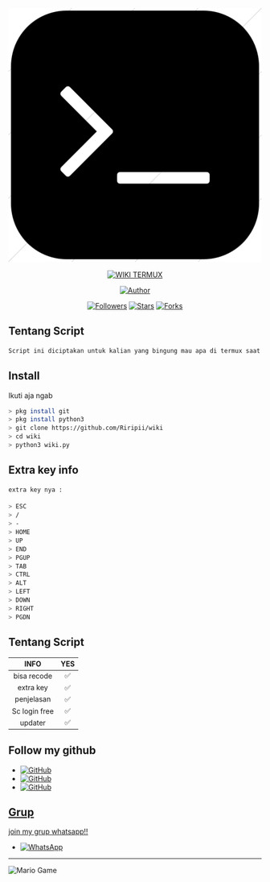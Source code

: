 ![logo](termux.png)
<br>



<p align="center">
<a href="#"><img title="WIKI TERMUX" src="https://img.shields.io/badge/-SIMPLE--WIKI--TERMUX-green?colorA=%23ff0000&colorB=%23017e40&style=for-the-badge"></a>
</p>
<p align="center">
<a href="https://github.com/Riripii"><img title="Author" src="https://img.shields.io/badge/AUTHOR-FARHAN-orange?style=for-the-badge&logo=github"></a>
</p>
<p align="center">
<a href="https://github.com/Riripii/followers"><img title="Followers" src="https://img.shields.io/github/followers/Riripii?color=blue&style=flat-square"></a>
<a href="https://github.com/Riripii/nrmbakcewe/stargazers/"><img title="Stars" src="https://img.shields.io/github/stars/Riripii/wiki?color=red&style=flat-square"></a>
<a href="https://github.com/Riripii/nembakcewe/network/members"><img title="Forks" src="http://img.shields.io/github/forks/Riripii/wiki?color=red&style=flat-square"></a>
</p>

## Tentang Script
```bash
Script ini diciptakan untuk kalian yang bingung mau apa di termux saat baru pertama kali mendownload`
```

## Install
Ikuti aja ngab

```bash
> pkg install git
> pkg install python3
> git clone https://github.com/Riripii/wiki
> cd wiki
> python3 wiki.py
```

## Extra key info
```bash
extra key nya :

> ESC
> /
> -
> HOME
> UP
> END
> PGUP
> TAB
> CTRL
> ALT
> LEFT
> DOWN
> RIGHT
> PGDN
```
## Tentang Script

 INFO | YES |
| :-----------------: | :-------: |
| bisa recode|✅|
| extra key|✅|
| penjelasan|✅|
| Sc login free|✅|
| updater|✅|

## Follow my github

* <a href="https://github.com/Riripii"><img alt="GitHub" src="https://img.shields.io/badge/Riripii%20-%23121011.svg?&style=for-the-badge&logo=github&logoColor=white">
* <a href="https://github.com/FARHAN-KBM"><img alt="GitHub" src="https://img.shields.io/badge/FhansKBM%20-%23121011.svg?&style=for-the-badge&logo=github&logoColor=white">
* <a href="https://github.com/fhans-moby"><img alt="GitHub" src="https://img.shields.io/badge/FhansMOBY%20-%23121011.svg?&style=for-the-badge&logo=github&logoColor=white">



## Grup
join my grup whatsapp!!

* <a href="https://chat.whatsapp.com/I8cVKVpWCfGC6d5CXe8hGB"><img alt="WhatsApp" src="https://img.shields.io/badge/WhatsApp%20Group-25D366?style=for-the-badge&logo=whatsapp&logoColor=white"/></a>

---


<img src="https://github.com/TheDudeThatCode/TheDudeThatCode/blob/master/Assets/Mario_Gameplay.gif" alt="Mario Game" width="600" />

